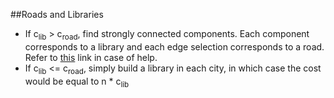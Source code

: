 ##Roads and Libraries

* If c<sub>lib</sub> > c<sub>road</sub>, find strongly connected components. Each component corresponds to a library and each edge selection
corresponds to a road. Refer to [this](https://www.geeksforgeeks.org/connected-components-in-an-undirected-graph/) link in case of help.
* If c<sub>lib</sub> <= c<sub>road</sub>, simply build a library in each city, in which case the cost would be equal to n * c<sub>lib</sub>
